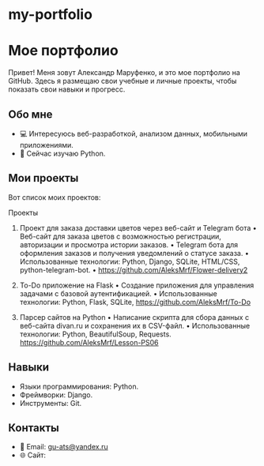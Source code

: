 # my-portfolio
# Мое портфолио

Привет! Меня зовут Александр Маруфенко, и это мое портфолио на GitHub. Здесь я размещаю свои учебные и личные проекты, чтобы показать свои навыки и прогресс.

## Обо мне
- 💻 Интересуюсь веб-разработкой, анализом данных, мобильными приложениями.
- 🌱 Сейчас изучаю Python.

## Мои проекты
Вот список моих проектов:

Проекты
1. Проект для заказа доставки цветов через веб-сайт и Telegram бота
•	Веб-сайт для заказа цветов с возможностью регистрации, авторизации и просмотра истории заказов.
•	Telegram бота для оформления заказов и получения уведомлений о статусе заказа.
•	Использованные технологии: Python, Django, SQLite, HTML/CSS, python-telegram-bot.
•	https://github.com/AleksMrf/Flower-delivery2

2. To-Do приложение на Flask
•	Создание приложения для управления задачами с базовой аутентификацией.
•	Использованные технологии: Python, Flask, SQLite, 
https://github.com/AleksMrf/To-Do

3. Парсер сайтов на Python
•	Написание скрипта для сбора данных с веб-сайта  divan.ru и сохранения их в CSV-файл.
•	Использованные технологии: Python, BeautifulSoup, Requests.
https://github.com/AleksMrf/Lesson-PS06

## Навыки
- Языки программирования: Python.
- Фреймворки: Django.
- Инструменты: Git.

## Контакты
- 📧 Email: gu-ats@yandex.ru
- 🌐 Сайт: 

